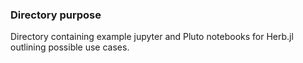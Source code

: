 ### Directory purpose

Directory containing example jupyter and Pluto notebooks for Herb.jl outlining possible use cases.
